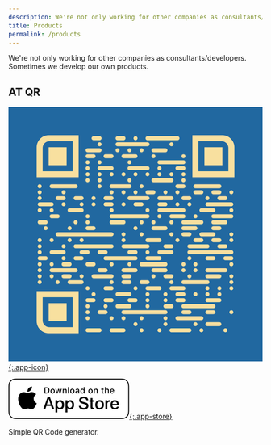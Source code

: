 ```yaml
---
description: We're not only working for other companies as consultants/developers. Sometimes we develop our own products.
title: Products
permalink: /products
---
```


We're not only working for other companies as consultants/developers. Sometimes we develop our own products.

## AT QR

[![AT QR](/assets/images/at-qr.png){:.app-icon}](products/at-qr)

[![App Store](/assets/images/appstore.png){:.app-store}](https://apps.apple.com/de/app/at-qr/id1662094668?l=en)

Simple QR Code generator.
